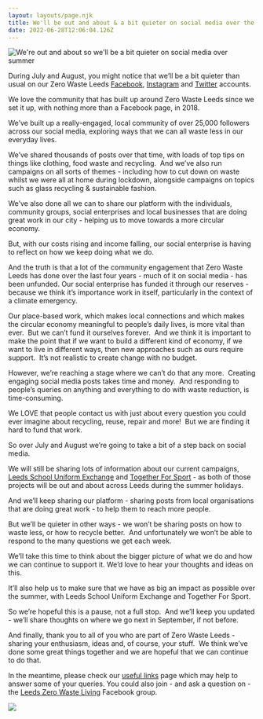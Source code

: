 ```yaml
---
layout: layouts/page.njk
title: We'll be out and about & a bit quieter on social media over the summer
date: 2022-06-28T12:06:04.126Z
---
```



![We're out and about so we'll be a bit quieter on social media over summer](/uploads/website.png)

During July and August, you might notice that we’ll be a bit quieter than usual on our Zero Waste Leeds [Facebook](https://www.facebook.com/zerowasteleeds), [Instagram](https://www.instagram.com/zerowasteleeds/) and [Twitter](https://twitter.com/ZeroWasteLeeds) accounts.

We love the community that has built up around Zero Waste Leeds since we set it up, with nothing more than a Facebook page, in 2018.

We’ve built up a really-engaged, local community of over 25,000 followers across our social media, exploring ways that we can all waste less in our everyday lives.



We’ve shared thousands of posts over that time, with loads of top tips on things like clothing, food waste and recycling.  And we’ve also run campaigns on all sorts of themes - including how to cut down on waste whilst we were all at home during lockdown, alongside campaigns on topics such as glass recycling & sustainable fashion.

We’ve also done all we can to share our platform with the individuals, community groups, social enterprises and local businesses that are doing great work in our city - helping us to move towards a more circular economy.  

But, with our costs rising and income falling, our social enterprise is having to reflect on how we keep doing what we do.

And the truth is that a lot of the community engagement that Zero Waste Leeds has done over the last four years - much of it on social media - has been unfunded. Our social enterprise has funded it through our reserves - because we think it’s importance work in itself, particularly in the context of a climate emergency. 

Our place-based work, which makes local connections and which makes the circular economy meaningful to people’s daily lives, is more vital than ever.  But we can’t fund it ourselves forever.  And we think it is important to make the point that if we want to build a different kind of economy, if we want to live in different ways, then new approaches such as ours require support.  It’s not realistic to create change with no budget. 

However, we’re reaching a stage where we can’t do that any more.  Creating engaging social media posts takes time and money.  And responding to people’s queries on anything and everything to do with waste reduction, is time-consuming.  

We LOVE that people contact us with just about every question you could ever imagine about recycling, reuse, repair and more!  But we are finding it hard to fund that work.

So over July and August we’re going to take a bit of a step back on social media.  

We will still be sharing lots of information about our current campaigns, [Leeds School Uniform Exchange](https://www.zerowasteleeds.org.uk/projects/school-uniform-exchange/) and [Together For Sport](https://www.zerowasteleeds.org.uk/projects/together-for-sport/) - as both of those projects will be out and about across Leeds during the summer holidays.

And we’ll keep sharing our platform - sharing posts from local organisations that are doing great work - to help them to reach more people.

But we’ll be quieter in other ways - we won’t be sharing posts on how to waste less, or how to recycle better.  And unfortunately we won’t be able to respond to the many questions we get each week. 

We’ll take this time to think about the bigger picture of what we do and how we can continue to support it. We’d love to hear your thoughts and ideas on this.

It’ll also help us to make sure that we have as big an impact as possible over the summer, with Leeds School Uniform Exchange and Together For Sport.

So we’re hopeful this is a pause, not a full stop.  And we’ll keep you updated - we’ll share thoughts on where we go next in September, if not before.

And finally, thank you to all of you who are part of Zero Waste Leeds - sharing your enthusiasm, ideas and, of course, your stuff.  We think we’ve done some great things together and we are hopeful that we can continue to do that.    

In the meantime, please check our [useful links](https://www.zerowasteleeds.org.uk/pages/thank-you-for-getting-in-touch-here-are-some-useful-links-to-more-info/) page which may help to answer some of your queries. You could also join - and ask a question on - the [Leeds Zero Waste Living](https://www.facebook.com/groups/495949467411600) Facebook group.





![](/uploads/copy-of-facebook-cover-2-.png)